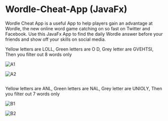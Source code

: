 # Wordle-Cheat-App (JavaFx)
Wordle Cheat App is a useful App to help players gain an advantage at Wordle, the new online word game catching on so fast on Twitter and Facebook. Use this JavaFx App to find the daily Wordle answer before your friends and show off your skills on social media.

Yellow letters are LOLL, Green letters are O D, Grey letter are GVEHTSI, Then you filter out 8 words only

![A1](https://user-images.githubusercontent.com/98500513/151674338-ce06de27-6a69-4498-9ff6-c2dc8024294c.png)

![A2](https://user-images.githubusercontent.com/98500513/151674342-ac402e31-6086-46d6-8744-d3df56f8a9b2.png)

##

Yellow letters are ANL, Green letters are NAL, Grey letter are UNIOLY, Then you filter out 7 words only

![B1](https://user-images.githubusercontent.com/98500513/151674487-c5308e05-8e97-492e-8190-0101ad6bb105.png)

![B2](https://user-images.githubusercontent.com/98500513/151674488-b956a775-33fb-4df2-8fe1-a1690c1eca0b.png)

